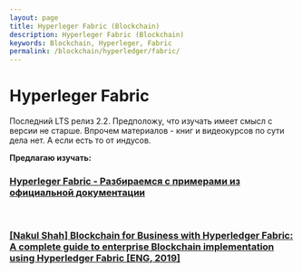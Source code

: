 ```yaml
---
layout: page
title: Hyperleger Fabric (Blockchain)
description: Hyperleger Fabric (Blockchain)
keywords: Blockchain, Hyperleger, Fabric
permalink: /blockchain/hyperledger/fabric/
---
```


# Hyperleger Fabric

Последний LTS релиз 2.2. Предположу, что изучать имеет смысл с версии не старше. Впрочем материалов - книг и видеокурсов по сути дела нет. А если есть то от индусов.

**Предлагаю изучать:**

### [Hyperleger Fabric - Разбираемся с примерами из официальной документации](/books/blockchain/hyperledger/en/fabric/blockchain-for-business-with-hyperledger-fabric/)

<br/>

### [[Nakul Shah] Blockchain for Business with Hyperledger Fabric: A complete guide to enterprise Blockchain implementation using Hyperledger Fabric [ENG, 2019]](/blockchain/hyperledger/fabric/official-docs/)
